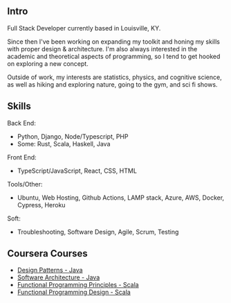 
Intro
---
Full Stack Developer currently based in Louisville, KY.

Since then I've been working on expanding my toolkit and honing my skills with proper design & architecture.  I'm also always interested in the academic and theoretical aspects of programming, so I tend to get hooked on exploring a new concept.

Outside of work, my interests are statistics, physics, and cognitive science, as well as hiking and exploring nature, going to the gym, and sci fi shows.  

Skills
---
Back End: 
- Python, Django, Node/Typescript, PHP
- Some: Rust, Scala, Haskell, Java

Front End:
- TypeScript/JavaScript, React, CSS, HTML

Tools/Other:
- Ubuntu, Web Hosting, Github Actions, LAMP stack, Azure, AWS, Docker, Cypress, Heroku
  
Soft:
- Troubleshooting, Software Design, Agile, Scrum, Testing

Coursera Courses
---
- [Design Patterns - Java](./assets/pdf/design_patterns.pdf)
- [Software Architecture - Java](./assets/pdf/soft_arch.pdf)
- [Functional Programming Principles - Scala](./assets/pdf/func_prog_principles.pdf)
- [Functional Programming Design - Scala](./assets/pdf/func_prog_design.pdf)